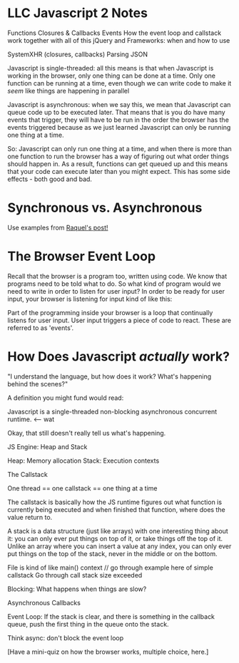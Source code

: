 LLC Javascript 2 Notes
===

Functions
Closures & Callbacks
Events
How the event loop and callstack work together with all of this
jQuery and Frameworks: when and how to use

SystemXHR (closures, callbacks)
Parsing JSON


Javascript is single-threaded: all this means is that when Javascript is working in the browser, only one thing can be done at a time. Only one function can be running at a time, even though we can write code to make it _seem_ like things are happening in parallel

Javascript is asynchronous: when we say this, we mean that Javascript can queue code up to be executed later. That means that is you do have many events that trigger, they will have to be run in the order the browser has the events triggered because as we just learned Javascript can only be running one thing at a time.

So: Javascript can only run one thing at a time, and when there is more than one function to run the browser has a way of figuring out what order things should happen in. As a result, functions can get queued up and this means that your code can execute later than you might expect. This has some side effects - both good and bad. 

Synchronous vs. Asynchronous
===

Use examples from [Raquel's post!](http://rckbt.me/2014/05/understanding-async/)


The Browser Event Loop
===

Recall that the browser is a program too, written using code. We know that programs need to be told what to do. So what kind of program would we need to write in order to listen for user input? In order to be ready for user input, your browser is listening for input kind of like this:


Part of the programming inside your browser is a loop that continually listens for user input. User input triggers a piece of code to react. These are referred to as 'events'. 


How Does Javascript _actually_ work?
===

"I understand the language, but how does it work? What's happening behind the scenes?"

A definition you might fund would read:

Javascript is a single-threaded non-blocking asynchronous concurrent runtime. <-- wat

Okay, that still doesn't really tell us what's happening.

JS Engine: Heap and Stack

Heap: Memory allocation
Stack: Execution contexts

The Callstack 

One thread == one callstack == one thing at a time

The callstack is basically how the JS runtime figures out what function is currently being executed and when finished that function, where does the value return to.

A stack is a data structure (just like arrays) with one interesting thing about it: you can only ever put things on top of it, or take things off the top of it. Unlike an array where you can insert a value at any index, you can only ever put things on the top of the stack, never in the middle or on the bottom.

File is kind of like main() context // go through example here of simple callstack
Go through call stack size exceeded

Blocking: What happens when things are slow?

Asynchronous Callbacks

Event Loop: If the stack is clear, and there is something in the callback queue, push the first thing in the queue onto the stack.

Think async: don't block the event loop

[Have a mini-quiz on how the browser works, multiple choice, here.]


 







